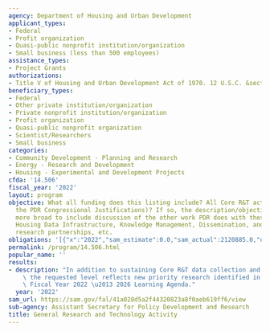 ```yaml
---
agency: Department of Housing and Urban Development
applicant_types:
- Federal
- Profit organization
- Quasi-public nonprofit institution/organization
- Small business (less than 500 employees)
assistance_types:
- Project Grants
authorizations:
- Title V of Housing and Urban Development Act of 1970. 12 U.S.C. &sect; 12.
beneficiary_types:
- Federal
- Other private institution/organization
- Private nonprofit institution/organization
- Profit organization
- Quasi-public nonprofit organization
- Scientist/Researchers
- Small business
categories:
- Community Development - Planning and Research
- Energy - Research and Development
- Housing - Experimental and Development Projects
cfda: '14.506'
fiscal_year: '2022'
layout: program
objective: What all funding does this listing include? All Core R&T activities (per
  the PDR Congressional Justifications)? If so, the description/objective should be
  more broad to include discussion of the other work PDR does with these funds, e.g.,
  Housing Data Infrastructure, Knowledge Management, Dissemination, and Outreach,
  research partnerships, etc.
obligations: '[{"x":"2022","sam_estimate":0.0,"sam_actual":2120885.0,"usa_spending_actual":2119959.1},{"x":"2023","sam_estimate":20671649.0,"sam_actual":0.0,"usa_spending_actual":483290.03},{"x":"2024","sam_estimate":20000000.0,"sam_actual":0.0,"usa_spending_actual":0.0}]'
permalink: /program/14.506.html
popular_name: ''
results:
- description: "In addition to sustaining Core R&T data collection and research dissemination,\
    \ the requested level reflects new priority research identified in HUD\u2019s\
    \ Fiscal Year 2022 \u2013 2026 Learning Agenda."
  year: '2022'
sam_url: https://sam.gov/fal/41a028d5a2f44320823a8f0aeb619ff6/view
sub-agency: Assistant Secretary for Policy Development and Research
title: General Research and Technology Activity
---
```

